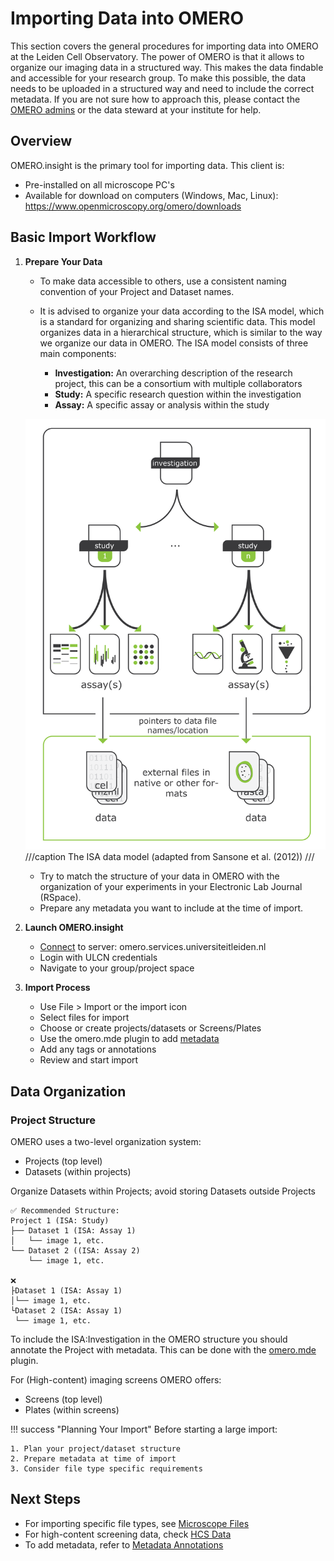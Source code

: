 # Importing Data into OMERO

This section covers the general procedures for importing data into OMERO at the Leiden Cell Observatory. The power of OMERO is that it allows to organize our imaging data in a structured way. This makes the data findable and accessible for your research group. To make this possible, the data needs to be uploaded in a structured way and need to include the correct metadata. If you are not sure how to approach this, please contact the [OMERO admins](index.md#omero-administrators) or the data steward at your institute for help.

## Overview

OMERO.insight is the primary tool for importing data. This client is:

- Pre-installed on all microscope PC's
- Available for download on computers (Windows, Mac, Linux): <https://www.openmicroscopy.org/omero/downloads>

## Basic Import Workflow

1. **Prepare Your Data**
    - To make data accessible to others, use a consistent naming convention of your Project and Dataset names.
    - It is advised to organize your data according to the ISA model, which is a standard for organizing and sharing scientific data. This model organizes data in a hierarchical structure, which is similar to the way we organize our data in OMERO. The ISA model consists of three main components:

        - **Investigation:** An overarching description of the research project, this can be a consortium with multiple collaborators
        - **Study:** A specific research question within the investigation
        - **Assay:** A specific assay or analysis within the study

    ![ISA model](importing/images/importing_01.png)
    ///caption
    The ISA data model (adapted from Sansone et al. (2012)) 
    ///

    - Try to match the structure of your data in OMERO with the organization of your experiments in your Electronic Lab Journal (RSpace).
    - Prepare any metadata you want to include at the time of import.

2. **Launch OMERO.insight**
    - [Connect](getting-started.md#configuring-omeroinsight) to server: omero.services.universiteitleiden.nl
    - Login with ULCN credentials
    - Navigate to your group/project space

3. **Import Process**
    - Use File > Import or the import icon
    - Select files for import
    - Choose or create projects/datasets or Screens/Plates
    - Use the omero.mde plugin to add [metadata](importing/metadata.md)
    - Add any tags or annotations
    - Review and start import

## Data Organization

### Project Structure
OMERO uses a two-level organization system:
- Projects (top level)  
- Datasets (within projects)  

Organize Datasets within Projects; avoid storing Datasets outside Projects

```
✅ Recommended Structure:
Project 1 (ISA: Study)
├── Dataset 1 (ISA: Assay 1)
│   └── image 1, etc.
└── Dataset 2 ((ISA: Assay 2)
    └── image 1, etc.

❌
├Dataset 1 (ISA: Assay 1)
│└── image 1, etc.
└Dataset 2 (ISA: Assay 1)
 └── image 1, etc.

```
To include the ISA:Investigation in the OMERO structure you should annotate the Project with metadata. This can be done with the [omero.mde](importing/metadata.md) plugin.


For (High-content) imaging screens OMERO offers: 
- Screens (top level)  
- Plates (within screens)  

!!! success "Planning Your Import"
    Before starting a large import:

    1. Plan your project/dataset structure
    2. Prepare metadata at time of import
    3. Consider file type specific requirements

## Next Steps

- For importing specific file types, see [Microscope Files](importing/microscope-files.md)
- For high-content screening data, check [HCS Data](importing/hcs-data.md)
- To add metadata, refer to [Metadata Annotations](importing/metadata.md)